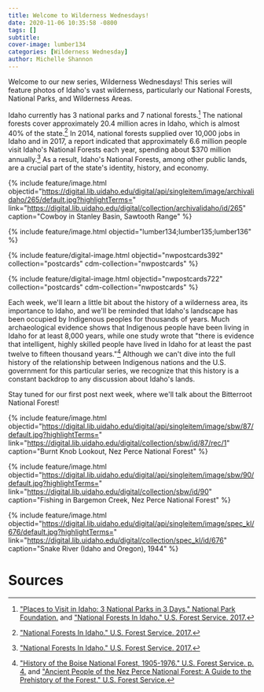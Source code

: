 ```yaml
---
title: Welcome to Wilderness Wednesdays!
date: 2020-11-06 10:35:58 -0800
tags: []
subtitle: 
cover-image: lumber134
categories: [Wilderness Wednesday]
author: Michelle Shannon
---
```


Welcome to our new series, Wilderness Wednesdays! This series will feature photos of Idaho's vast wilderness, particularly our National Forests, National Parks, and Wilderness Areas.

Idaho currently has 3 national parks and 7 national forests.[^1] The national forests cover approximately 20.4 million acres in Idaho, which is almost 40% of the state.[^2] In 2014, national forests supplied over 10,000 jobs in Idaho and in 2017, a report indicated that approximately 6.6 million people visit Idaho's National Forests each year, spending about $370 million annually.[^3] As a result, Idaho's National Forests, among other public lands, are a crucial part of the state's identity, history, and economy. 

{% include feature/image.html objectid="https://digital.lib.uidaho.edu/digital/api/singleitem/image/archivalidaho/265/default.jpg?highlightTerms=" link="https://digital.lib.uidaho.edu/digital/collection/archivalidaho/id/265" caption="Cowboy in Stanley Basin, Sawtooth Range" %}

{% include feature/image.html objectid="lumber134;lumber135;lumber136" %}

{% include feature/digital-image.html objectid="nwpostcards392" collection="postcards" cdm-collection="nwpostcards" %}

{% include feature/digital-image.html objectid="nwpostcards722" collection="postcards" cdm-collection="nwpostcards" %}

Each week, we'll learn a little bit about the history of a wilderness area, its importance to Idaho, and we'll be reminded that Idaho's landscape has been occupied by Indigenous peoples for thousands of years. Much archaeological evidence shows that Indigenous people have been living in Idaho for at least 8,000 years, while one study wrote that "there is evidence that intelligent, highly skilled people have lived in Idaho for at least the past twelve to fifteen thousand years."[^4] Although we can't dive into the full history of the relationship between Indigenous nations and the U.S. government for this particular series, we recognize that this history is a constant backdrop to any discussion about Idaho's lands. 

Stay tuned for our first post next week, where we'll talk about the Bitterroot National Forest!

{% include feature/image.html objectid="https://digital.lib.uidaho.edu/digital/api/singleitem/image/sbw/87/default.jpg?highlightTerms=" link="https://digital.lib.uidaho.edu/digital/collection/sbw/id/87/rec/1" caption="Burnt Knob Lookout, Nez Perce National Forest" %}

{% include feature/image.html objectid="https://digital.lib.uidaho.edu/digital/api/singleitem/image/sbw/90/default.jpg?highlightTerms=" link="https://digital.lib.uidaho.edu/digital/collection/sbw/id/90" caption="Fishing in Bargemon Creek, Nez Perce National Forest" %}

{% include feature/image.html objectid="https://digital.lib.uidaho.edu/digital/api/singleitem/image/spec_kl/676/default.jpg?highlightTerms=" link="https://digital.lib.uidaho.edu/digital/collection/spec_kl/id/676" caption="Snake River (Idaho and Oregon), 1944" %}

# Sources

[^1]: ["Places to Visit in Idaho: 3 National Parks in 3 Days." National Park Foundation.](https://www.nationalparks.org/connect/blog/places-visit-idaho-3-national-parks-3-days) and ["National Forests In Idaho." U.S. Forest Service. 2017.](https://www.fs.usda.gov/Internet/FSE_DOCUMENTS/stelprd3852339.pdf)
[^2]: ["National Forests In Idaho." U.S. Forest Service. 2017.](https://www.fs.usda.gov/Internet/FSE_DOCUMENTS/stelprd3852339.pdf)
[^3]: ["National Forests In Idaho." U.S. Forest Service. 2017.](https://www.fs.usda.gov/Internet/FSE_DOCUMENTS/stelprd3852339.pdf)
[^4]: ["History of the Boise National Forest, 1905-1976." U.S. Forest Service. p. 4.](https://www.fs.usda.gov/Internet/FSE_DOCUMENTS/fsbdev3_042206.pdf) and ["Ancient People of the Nez Perce National Forest: A Guide to the Prehistory of the Forest." U.S. Forest Service.](https://www.fs.usda.gov/Internet/FSE_DOCUMENTS/fsm91_055713.pdf)